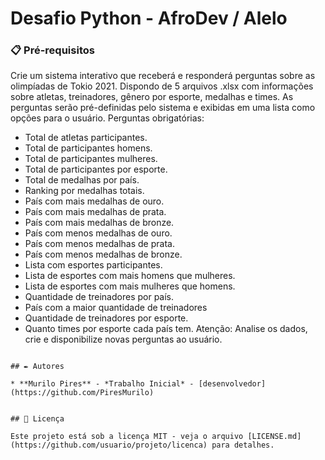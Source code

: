 # Desafio Python - AfroDev / Alelo

### 📋 Pré-requisitos

Crie um sistema interativo que receberá e responderá perguntas sobre as olimpíadas de Tokio 2021.
Dispondo de 5 arquivos .xlsx com informações sobre atletas, treinadores, gênero por esporte, medalhas e times.
As perguntas serão pré-definidas pelo sistema e exibidas em uma lista como opções para o usuário.
Perguntas obrigatórias:
- Total de atletas participantes.
- Total de participantes homens.
- Total de participantes mulheres.
- Total de participantes por esporte.
- Total de medalhas por país.
- Ranking por medalhas totais.
- País com mais medalhas de ouro.
- País com mais medalhas de prata.
- País com mais medalhas de bronze.
- País com menos medalhas de ouro.
- País com menos medalhas de prata.
- País com menos medalhas de bronze.
- Lista com esportes participantes.
- Lista de esportes com mais homens que mulheres.
- Lista de esportes com mais mulheres que homens.
- Quantidade de treinadores por país.
- País com a maior quantidade de treinadores
- Quantidade de treinadores por esporte.
- Quanto times por esporte cada país tem.
Atenção: Analise os dados, crie e disponibilize novas perguntas ao usuário.

```

## ✒️ Autores

* **Murilo Pires** - *Trabalho Inicial* - [desenvolvedor](https://github.com/PiresMurilo)


## 📄 Licença

Este projeto está sob a licença MIT - veja o arquivo [LICENSE.md](https://github.com/usuario/projeto/licenca) para detalhes.
